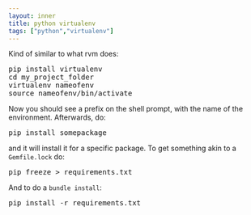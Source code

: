 ```yaml
---
layout: inner
title: python virtualenv
tags: ["python","virtualenv"]
---
```

Kind of similar to what rvm does:
<pre>
pip install virtualenv
cd my_project_folder
virtualenv nameofenv
source nameofenv/bin/activate
</pre>

Now you should see a prefix on the shell prompt, with the name of the environment. Afterwards, do:
<pre>
pip install somepackage
</pre>

and it will install it for a specific package. To get something akin to a `Gemfile.lock` do:
<pre>
pip freeze > requirements.txt
</pre>

And to do a `bundle install`:
<pre>
pip install -r requirements.txt
</pre>
